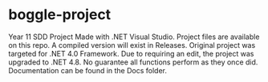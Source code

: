 # boggle-project
Year 11 SDD Project
Made with .NET Visual Studio. Project files are available on this repo. A compiled version will exist in Releases.
Original project was targeted for .NET 4.0 Framework. Due to requiring an edit, the project was upgraded to .NET 4.8. No guarantee all functions perform as they once did.
Documentation can be found in the Docs folder.
